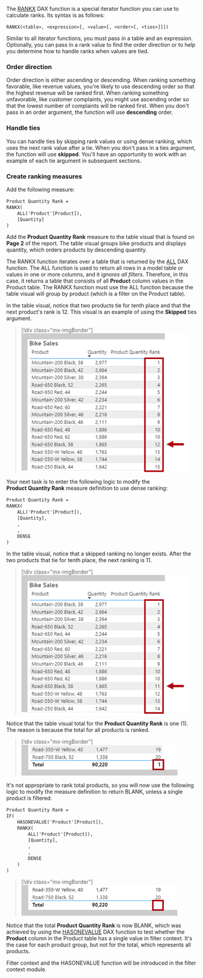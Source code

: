The [RANKX](https://docs.microsoft.com/dax/rankx-function-dax/?azure-portal=true) DAX function is a special iterator function you can use to calculate ranks. Its syntax is as follows:

```dax
RANKX(<table>, <expression>[, <value>[, <order>[, <ties>]]])
```

Similar to all iterator functions, you must pass in a table and an expression. Optionally, you can pass in a rank value to find the order direction or to help you determine how to handle ranks when values are tied.

### Order direction

Order direction is either ascending or descending. When ranking something favorable, like revenue values, you're likely to use descending order so that the highest revenue will be ranked first. When ranking something unfavorable, like customer complaints, you might use ascending order so that the lowest number of complaints will be ranked first. When you don't pass in an order argument, the function will use **descending** order.

### Handle ties

You can handle ties by skipping rank values or using dense ranking, which uses the next rank value after a tie. When you don't pass in a ties argument, the function will use **skipped**. You'll have an opportunity to work with an example of each tie argument in subsequent sections.

### Create ranking measures

Add the following measure:

```dax
Product Quantity Rank =
RANKX(
    ALL('Product'[Product]),
    [Quantity]
)
```

Add the **Product Quantity Rank** measure to the table visual that is found on **Page 2** of the report. The table visual groups bike products and displays quantity, which orders products by descending quantity.

The RANKX function iterates over a table that is returned by the [ALL](https://docs.microsoft.com/dax/all-function-dax/?azure-portal=true) DAX function. The ALL function is used to return all rows in a model table or values in one or more columns, and it *ignores all filters*. Therefore, in this case, it returns a table that consists of all **Product** column values in the Product table. The RANKX function must use the ALL function because the table visual will group by product (which is a filter on the Product table).

In the table visual, notice that two products tie for tenth place and that the next product's rank is 12. This visual is an example of using the **Skipped** ties argument.

> [!div class="mx-imgBorder"]
> [![Bike Sales table visual with columns: Product, Quantity, and Rank, ordered by Quantity descending.](../media/dax-table-bike-product-quanity-rank-skipped-ssm.png)](../media/dax-table-bike-product-quanity-rank-skipped-ssm.png#lightbox)

Your next task is to enter the following logic to modify the **Product Quantity Rank** measure definition to use dense ranking:

```dax
Product Quantity Rank =
RANKX(
    ALL('Product'[Product]),
    [Quantity],
    ,
    ,
    DENSE
)
```

In the table visual, notice that a skipped ranking no longer exists. After the two products that tie for tenth place, the next ranking is 11.

> [!div class="mx-imgBorder"]
> [![Bike Sales table visual with columns: Product, Quantity, and Rank, ordered by Quantity descending, but with dense ranking.](../media/dax-table-bike-product-quantity-rank-dense-ssm.png)](../media/dax-table-bike-product-quantity-rank-dense-ssm.png#lightbox)

Notice that the table visual total for the **Product Quantity Rank** is one (1). The reason is because the total for all products is ranked.

> [!div class="mx-imgBorder"]
> [![An image shows the Product Quantity Rank total is 1.](../media/dax-table-bike-product-quantity-rank-dense-total-ssm.png)](../media/dax-table-bike-product-quantity-rank-dense-total-ssm.png#lightbox)

It's not appropriate to rank total products, so you will now use the following logic to modify the measure definition to return BLANK, unless a single product is filtered:

```dax
Product Quantity Rank =
IF(
    HASONEVALUE('Product'[Product]),
    RANKX(
        ALL('Product'[Product]),
        [Quantity],
        ,
        ,
        DENSE
    )
)
```

> [!div class="mx-imgBorder"]
> [![An image shows the Product Quantity Rank total is BLANK.](../media/dax-table-bike-product-quantity-rank-dense-total-gone-ssm.png)](../media/dax-table-bike-product-quantity-rank-dense-total-gone-ssm.png#lightbox)

Notice that the total **Product Quantity Rank** is now BLANK, which was achieved by using the [HASONEVALUE](https://docs.microsoft.com/dax/hasonevalue-function-dax/?azure-portal=true) DAX function to test whether the **Product** column in the Product table has a single value in filter context. It's the case for each product group, but not for the total, which represents all products.

Filter context and the HASONEVALUE function will be introduced in the filter context module.
